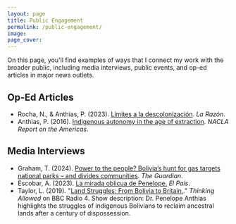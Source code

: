 ```yaml
---
layout: page
title: Public Engagement
permalink: /public-engagement/
image:
page_cover:
---
```


On this page, you'll find examples of ways that I connect my work with the broader public, including media interviews, public events, and op-ed articles in major news outlets.

## Op-Ed Articles

- Rocha, N., & Anthias, P. (2023). [Límites a la descolonización](https://www.la-razon.com/politico/2023/04/02/limites-a-la-descolonizacion/). *La Razón*.
- Anthias, P. (2016). [Indigenous autonomy in the age of extraction](https://nacla.org/news/2016/07/29/indigenous-autonomy-age-extraction). *NACLA Report on the Americas*.

## Media Interviews

- Graham, T. (2024). [Power to the people? Bolivia’s hunt for gas targets national parks – and divides communities](https://www.theguardian.com/global-development/2024/apr/10/bolivias-hunt-for-gas-targets-national-parks-and-divides-communities-tariquia). *The Guardian*.
- Escobar, A. (2023). [La mirada oblicua de Penelope.](https://elpais.bo/sociales/20230401_la-mirada-oblicua-de-penelope.html) *El País*.
- Taylor, L. (2019). "[Land Struggles: From Bolivia to Britain.](https://www.bbc.co.uk/sounds/play/m0008wpf)." *Thinking Allowed* on BBC Radio 4. Show description: Dr. Penelope Anthias highlights the struggles of indigenous Bolivians to reclaim ancestral lands after a century of dispossession.

<!--
  <audio controls>
      <source src="/images/audio.mp4" type="audio/mpeg">
      Your browser does not support the audio element.
  </audio>
^ above doesn't work ^

<details>
  <summary><strong>BBC Radio 4 Thinking Allowed: Land Struggles: From Bolivia to Britain</strong></summary>
  <p><i>Laurie Taylor discusses with Brett Christophers about the UK’s “new enclosure,” where the private sector has appropriated two million hectares of public land worth £400 billion. Penelope Anthias highlights the struggles of indigenous Bolivians to reclaim ancestral lands after a century of dispossession.</i></p>

  <audio controls>
    <source src="{{ site.url }}{{ site.baseurl }}/images/audio.mp4" type="audio/mpeg">
    Your browser does not support the audio element.
  </audio>

  <p><a href="https://www.bbc.co.uk/sounds/play/m0008wpf"><strong><span>Listen to the full interview here</span></strong></a></p>
</details>
-->

